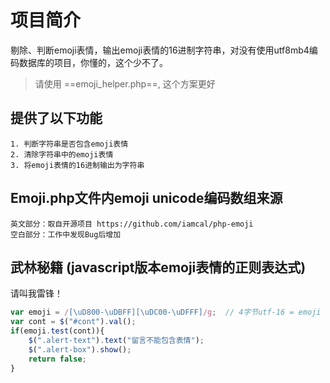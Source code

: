 ﻿# 项目简介

剔除、判断emoji表情，输出emoji表情的16进制字符串，对没有使用utf8mb4编码数据库的项目，你懂的，这个少不了。

> 请使用 ==emoji_helper.php==, 这个方案更好

## 提供了以下功能

	1. 判断字符串是否包含emoji表情
	2. 清除字符串中的emoji表情
	3. 将emoji表情的16进制输出为字符串

## Emoji.php文件内emoji unicode编码数组来源

	英文部分：取自开源项目 https://github.com/iamcal/php-emoji
	空白部分：工作中发现Bug后增加

## 武林秘籍 (javascript版本emoji表情的正则表达式)
请叫我雷锋！
```javascript
var emoji = /[\uD800-\uDBFF][\uDC00-\uDFFF]/g;  // 4字节utf-16 = emoji
var cont = $("#cont").val();
if(emoji.test(cont)){
	$(".alert-text").text("留言不能包含表情");
	$(".alert-box").show();
	return false;
}
```